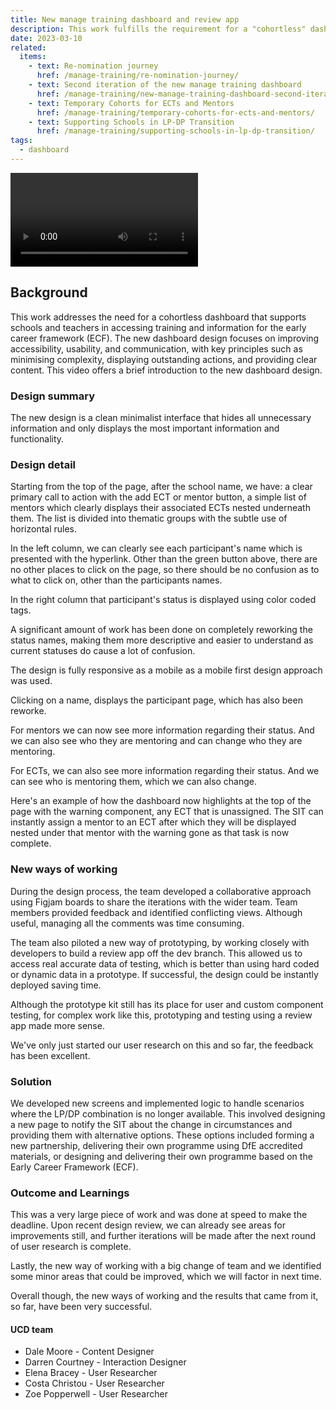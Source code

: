 ```yaml
---
title: New manage training dashboard and review app
description: This work fulfills the requirement for a "cohortless" dashboard to aid schools and teachers in accessing ECF training and information. The new design emphasises accessibility, usability, and communication, adhering to principles such as simplicity, highlighting key actions, and providing clear content.
date: 2023-03-10
related:
  items:
    - text: Re-nomination journey
      href: /manage-training/re-nomination-journey/
    - text: Second iteration of the new manage training dashboard
      href: /manage-training/new-manage-training-dashboard-second-iteration/
    - text: Temporary Cohorts for ECTs and Mentors
      href: /manage-training/temporary-cohorts-for-ects-and-mentors/
    - text: Supporting Schools in LP-DP Transition
      href: /manage-training/supporting-schools-in-lp-dp-transition/
tags:
  - dashboard
---
```


<video src="https://user-images.githubusercontent.com/128088/241957485-8c45f7c2-9aad-49e1-96c3-f1b235c75680.mp4" controls>
</video>

## Background
This work addresses the need for a cohortless dashboard that supports schools and teachers in accessing training and information for the early career framework (ECF). The new dashboard design focuses on improving accessibility, usability, and communication, with key principles such as minimising complexity, displaying outstanding actions, and providing clear content. This video offers a brief introduction to the new dashboard design.

### Design summary

The new design is a clean minimalist interface that hides all unnecessary information and only displays the most important information and functionality.

### Design detail
Starting from the top of the page, after the school name, we have: a clear primary call to action with the add ECT or mentor button, a simple list of mentors which clearly displays their associated ECTs nested underneath them. The list is divided into thematic groups with the subtle use of horizontal rules.

In the left column, we can clearly see each participant's name which is presented with the hyperlink. Other than the green button above, there are no other places to click on the page, so  there should be no confusion as to what to click on, other than the participants names.

In the right column that participant's status is displayed using color coded tags.

A significant amount of work has been done on completely reworking the status names, making them more descriptive and easier to understand as current statuses do cause a lot of confusion.

The design is fully responsive as a mobile as a mobile first design approach was used.

Clicking on a name, displays the participant page, which has also been reworke.

For mentors we can now see more information regarding their status. And we can also see who they are mentoring and can change who they are mentoring.

For ECTs, we can also see more information regarding their status. And we can see who is mentoring them, which we can also change.

Here's an example of how the dashboard now highlights at the top of the page with the warning component, any ECT that is unassigned. The SIT can instantly assign a mentor to an ECT after which they will be displayed nested under that mentor with the warning gone as that task is now complete.


### New ways of working
During the design process, the team developed a collaborative approach using Figjam boards to share the iterations with the wider team. Team members provided feedback and identified conflicting views. Although useful, managing all the comments was time consuming.

The team also piloted a new way of prototyping, by working closely with developers to build a review app off the dev branch. This allowed us to access real accurate data of testing, which is better than using hard coded or dynamic data in a prototype. If successful, the design could be instantly deployed saving time.

Although the prototype kit still has its place for user and custom component testing, for complex work like this, prototyping and testing using a review app made more sense.

We've only just started our user research on this and so far, the feedback has been excellent.


### Solution
We developed new screens and implemented logic to handle scenarios where the LP/DP combination is no longer available. This involved designing a new page to notify the SIT about the change in circumstances and providing them with alternative options. These options included forming a new partnership, delivering their own programme using DfE accredited materials, or designing and delivering their own programme based on the Early Career Framework (ECF).


### Outcome and Learnings
This was a very large piece of work and was done at speed to make the deadline. Upon recent design review, we can already see areas for improvements still, and further iterations will be made after the next round of user research is complete.

Lastly, the new way of working with a big change of team and we identified some minor areas that could be improved, which we will factor in next time.

Overall though, the new ways of working and the results that came from it, so far, have been very successful.

#### UCD team

- Dale Moore - Content Designer
- Darren Courtney - Interaction Designer
- Elena Bracey - User Researcher
- Costa Christou - User Researcher
- Zoe Popperwell - User Researcher



